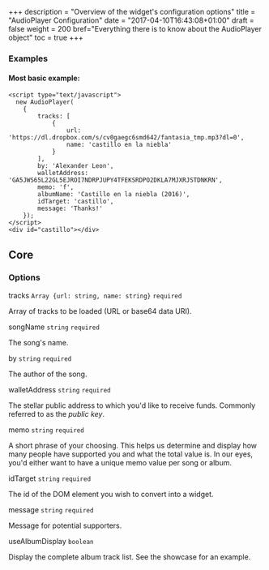 +++
description = "Overview of the widget's configuration options"
title = "AudioPlayer Configuration"
date = "2017-04-10T16:43:08+01:00"
draft = false
weight = 200
bref="Everything there is to know about the AudioPlayer object"
toc = true
+++

### Examples

#### Most basic example:

```
<script type="text/javascript">
  new AudioPlayer(
    {
        tracks: [
            {
                url: 'https://dl.dropbox.com/s/cv0gaegc6smd642/fantasia_tmp.mp3?dl=0',
                name: 'castillo en la niebla'
            }
        ],
        by: 'Alexander Leon',
        walletAddress: 'GA5JWS65L22GL5EJROI7NDRPJUPY4TFEKSRDPO2DKLA7MJXRJSTDNKRN',
        memo: 'f',
        albumName: 'Castillo en la niebla (2016)',
        idTarget: 'castillo',
        message: 'Thanks!'
    }); 
</script>
<div id="castillo"></div> 
```

## Core
### Options

tracks `Array {url: string, name: string}` `required`

Array of tracks to be loaded (URL or base64 data URI).
 
songName `string` `required`

The song's name.

by `string` `required`

The author of the song.

walletAddress `string` `required`

The stellar public address to which you'd like to receive funds. Commonly referred to as the _public key_.

memo `string` `required`

A short phrase of your choosing. This helps us determine and display how many people have supported you and what the total value is.
In our eyes, you'd either want to have a unique memo value per song or album.

idTarget `string` `required`

The id of the DOM element you wish to convert into a widget.

message `string` `required`

Message for potential supporters.

useAlbumDisplay `boolean`

Display the complete album track list. See the showcase for an example.

<br>
<br>
<br>
<br>
<br>
<br>
<br>
<br>
